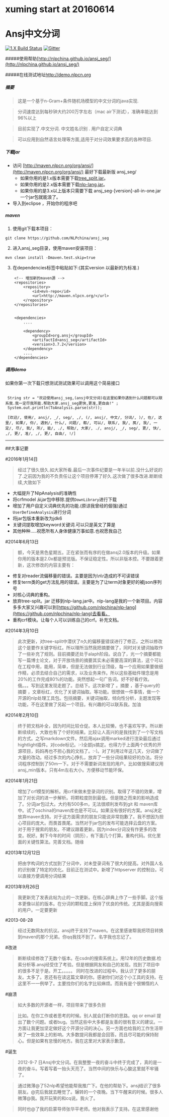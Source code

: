 xuming start at 20160614
===


Ansj中文分词
========

 [![1.X Build Status](https://travis-ci.org/NLPchina/ansj_seg.svg?branch=master)](https://travis-ci.org/NLPchina/ansj_seg) [![Gitter](https://badges.gitter.im/NLPchina/ansj_seg.svg)](https://gitter.im/NLPchina/ansj_seg?utm_source=badge&utm_medium=badge&utm_campaign=pr-badge)


#####使用帮助[http://nlpchina.github.io/ansj_seg/](http://nlpchina.github.io/ansj_seg/)

#####在线测试地址<a href="http://demo.nlpcn.org">http://demo.nlpcn.org</href>


##### 摘要
> 这是一个基于n-Gram+条件随机场模型的中文分词的java实现.

> 分词速度达到每秒钟大约200万字左右（mac air下测试），准确率能达到96%以上

> 目前实现了.中文分词. 中文姓名识别 . 用户自定义词典

> 可以应用到自然语言处理等方面,适用于对分词效果要求高的各种项目.


#####  下载jar
* 访问 [http://maven.nlpcn.org/org/ansj/](http://maven.nlpcn.org/org/ansj/) 最好下载最新版 ansj_seg/
  * 如果你用的是1.x版本需要下载[tree_split.jar](http://maven.nlpcn.org/org/ansj/tree_split/)。
  * 如果你用的是2.x版本需要下载[nlp-lang.jar](http://maven.nlpcn.org/org/nlpcn/nlp-lang/)。
  * 如果你用的是3.x以上版本只需要下载 ansj_seg-[version]-all-in-one.jar 一个jar包就能浪了。  
* 导入到eclipse ，开始你的程序吧


#####  maven
1.  使用git下载本项目：

```
git clone https://github.com/NLPchina/ansj_seg
```

2.  进入ansj_seg目录，使用maven安装项目：

```
mvn clean install -Dmaven.test.skip=true
```

3.  在dependencies标签中粘贴如下:(其实version 以最新的为标准.)

````
	<!-- 增加新的maven源 -->	
	<repositories>
		<repository>
			<id>mvn-repo</id>
			<url>http://maven.nlpcn.org/</url>
		</repository>
	</repositories>


    <dependencies>
        ....
        
        <dependency>
            <groupId>org.ansj</groupId>
            <artifactId>ansj_seg</artifactId>
            <version>3.7.2</version>
        </dependency>
        ....
    </dependencies>
````

#####  调用demo

如果你第一次下载只想测试测试效果可以调用这个简易接口

<pre><code>
 String str = "欢迎使用ansj_seg,(ansj中文分词)在这里如果你遇到什么问题都可以联系我.我一定尽我所能.帮助大家.ansj_seg更快,更准,更自由!" ;
 System.out.println(ToAnalysis.parse(str));
 
 ﻿[欢迎/, 使用/, ansj/, _/, seg/, ,/, (/, ansj/, 中文/, 分词/, )/, 在/, 这里/, 如果/, 你/, 遇到/, 什么/, 问题/, 都/, 可以/, 联系/, 我/, 房/, 我/, 一定/, 尽/, 我/, 所/, 能/, ./, 帮助/, 大家/, ./, ansj/, _/, seg/, 更/, 快/, ,/, 更/, 准/, ,/, 更/, 自由/, !/]
</code></pre>




----
##大事记要


#2016年1月14日
> 经过了很久很久.如大家所看.最后一次事件纪要是一年半以前.没什么好说的了.之前因为我的不负责任让这个项目停滞了好久.这次做了很多改进.断断续续,大致如下
* 大幅提升了NlpAnalysis的准确性
* 将crfmodel 从jar包中移除.提供``DownLibrary``进行下载
* 增加了用户自定义词典优先的功能.(原谅我曾经的倔强)通过``UserDefineAnalysis``进行分词
* 将jar包版本重新改为jdk6
* 关键词提取增加keyword关键词.可以只是英文了算是
* 其他种种.....祝愿所有人身体健康万事如意.也祝愿我自己

#2014年6月13日
> 额，今天是黑色星期五。正在紧张而有序的在做ansj2.0版本的升级。如果你用的版本是2.0x都是预览版。不保证稳定性。所以非版本控。不要跟着更新，这次修改的内容主要有：
* 修复对reader流偏移量的错误。主要是因为\n\r造成的不可读错误
* 修复term类的get方法乱用的错误。主要是为了让term对象更好的被json序列号
* 对核心词典的重构。
* 放弃tree-split。jar 迁移到nlp-lang.jar中。nlp-lang是我的一个新项目。内容多多大家又兴趣可以到[https://github.com/nlpchina/nlp-lang](https://github.com/nlpchina/nlp-lang)去看看。
* 重构crf模块。让每个人可以训练自己的crf。补充文档。

#2014年3月10日
> 此次更新，对tree-split中潜伏了n久的偏移量错误进行了修正。之所以修改这个是要作关键字标红。所以理所当然我把摘要做了，同时对关键词抽取作了一些补充了规则。目前摘要还处于alaph阶段。说白了，光一个摘要都能写一篇博士论文，对于开放场景的摘要其实未必需要高深的算法，这个可以在工程中用，能用，简单，但是无法做到行业顶级，每一个应用如果要做细作精，必须去结合自己的需求，以及业务来作。所以这些基础件理念是用20%的工作完成80%的功能。突然想起一句广告词。好不好看疗效。俄。。。写到这里发现走题了。总结下。这次新增了 。摘要 ，基于query的摘要 ，文章标红，优化了关键词抽取。等功能。很想做一件事情，做一个开源的nlp处理工具包。包括摘要，关键词抽取，倾向性分析，主题发现等功能，不在这里做了另起一个项目。有兴趣的可以联系我。加油

#2014年2月10日
> 终于把文档补全，因为时间比较仓促。本人比较懒，也不喜欢写字。所以断断续续的，大致也有了个好的结果。比较让人高兴的是我找到了一个写文档的方式。之写markdown文件。然后用ajax调用marked进行渲染最后通过hightlight插件。对code标记。:-)全部js搞定。也得力于上面两个优秀的开源项目，妈妈再也不担心我的文档了。:-)。对了利用过年这几天，分词做了大量的改动。经过多次的内心挣扎，放弃了一些分词结果较好的办法。将分词程序控制到了50m一下。对于不需要新词发现的用户。比如做搜索建议用ansj_min版本。只有4m左右大小。方便移动节能环保。

#2014年1月21日
> 增加了crf模型的解析。用crf来做未登录词的识别。取得了不错的效果，增加了对长词的进一步解析。将颗粒度防到最低。但是随之而来的影响造成了。分词jar包过大。大约有500多m，无法很顺利发布到git 和 maven库中。试了oschina的maven库也是不可以。如果没有很好的方案。ansj决定放弃maven支持。对于这方面需求的朋友只能说非常抱歉了。我不想因为担心项目的庞大。而畏首畏尾。当然对于jar包的发布可能选择云盘的方案。对于用于搜索的朋友。不建议跟着更新。因为index分词没有作更多的改变。祝好。剩下今年的时间（阴历），有下面几个打算。重构代码。优化里面的关键性算法。完善文档。随缘

#2013年12月12日
> 把由字构词的方式加到了分词中，对未登录词有了很大的提高。对外国人名的识别做了特定的优化。目前正在测试中。新增了httpserver 的控制台。可以直接方便调用分词结果

#2013年9月26日
> 我更新完了发表此帖为止的一次更新。在核心辞典上作了一些手脚。这个版本更像以前的版本。在分词的颗粒度上保持了优良的传统。尤其是面向搜索的用户。一定要更新

#2013-08-28
> 经过无数网友的抗议。ansj终于支持了maven。在这里感谢帮我把项目转换到maven的那个兄弟。你qq我找不到了。名字我也忘记了。

#改进
> 断断续续修改了无数个版本。在csdn的搜索系统上。用12年的历史数据.检索分析等.ansj经受住了考验。但是根据网友和自己的发现。找到了项目中的很多不足于是。开工。。。。。
> 同时在改进的过程中。我认识了更多的朋友。太多了。恩还有在读这篇文章的你。感谢你们对这个小工具的支持。在这里不一一例举了。主要找你们的名字比较麻烦。而我有是个很懒惰的人

#崩溃
> 如大多数的开源者一样，项目带来了很多负担

> 比如。在你工作或者思考的时候。别人就会打断你的思路。qq or email 提出了数个问题。或者bug。当然这些中大多都是友善的很有意义的建议。一方面让我更加坚定做好这个开源分词的决心。另一方面也给我的工作生活带来了一些效率上的影响。大多数提问我都是会回答。而且尽可能的保持耐心。但是如果有怠慢的地方。我在这里对大家表示歉意。

#诞生
> 2012-9-7 日Ansj中文分词。在我整整一夜的奋斗中终于完成了，真的是一夜的奋斗。写着写着一抬头天亮了。当然中间的快乐与心酸这里就不牢骚了。

> 通过微薄@了52nlp希望他能帮我推广下。在他的帮助下。ansj结识了很多朋友。@完后我就去睡觉了。辗转的一个夜晚。当下午醒来的时候。很多人微薄@我。我开玩笑的和cq说。我火了。

> 同时也@了我的启蒙导师张华平老师。他对我表示了支持。在这里感谢他
